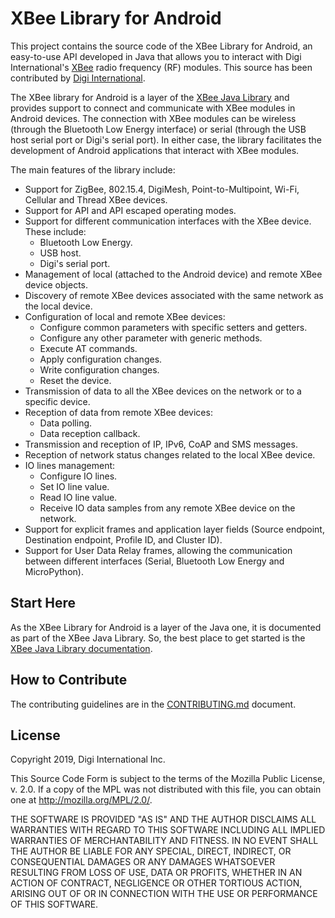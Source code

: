 XBee Library for Android
========================

This project contains the source code of the XBee Library for Android, an
easy-to-use API developed in Java that allows you to interact with Digi
International's [XBee](http://www.digi.com/xbee/) radio frequency (RF) modules.
This source has been contributed by [Digi International](http://www.digi.com).

The XBee library for Android is a layer of the
[XBee Java Library](https://github.com/digidotcom/XBeeJavaLibrary) and provides
support to connect and communicate with XBee modules in Android devices. The
connection with XBee modules can be wireless (through the Bluetooth Low Energy
interface) or serial (through the USB host serial port or Digi's serial port).
In either case, the library facilitates the development of Android applications
that interact with XBee modules.

The main features of the library include:

* Support for ZigBee, 802.15.4, DigiMesh, Point-to-Multipoint, Wi-Fi, Cellular
  and Thread XBee devices.
* Support for API and API escaped operating modes.
* Support for different communication interfaces with the XBee device. These
  include:
  * Bluetooth Low Energy.
  * USB host.
  * Digi's serial port.
* Management of local (attached to the Android device) and remote XBee device
  objects.
* Discovery of remote XBee devices associated with the same network as the
  local device.
* Configuration of local and remote XBee devices:
  * Configure common parameters with specific setters and getters.
  * Configure any other parameter with generic methods.
  * Execute AT commands.
  * Apply configuration changes.
  * Write configuration changes.
  * Reset the device.
* Transmission of data to all the XBee devices on the network or to a specific
  device.
* Reception of data from remote XBee devices:
  * Data polling.
  * Data reception callback.
* Transmission and reception of IP, IPv6, CoAP and SMS messages.
* Reception of network status changes related to the local XBee device.
* IO lines management:
  * Configure IO lines.
  * Set IO line value.
  * Read IO line value.
  * Receive IO data samples from any remote XBee device on the network.
* Support for explicit frames and application layer fields (Source endpoint,
  Destination endpoint, Profile ID, and Cluster ID).
* Support for User Data Relay frames, allowing the communication between
  different interfaces (Serial, Bluetooth Low Energy and MicroPython).

Start Here
----------

As the XBee Library for Android is a layer of the Java one, it is documented as
part of the XBee Java Library. So, the best place to get started is the
[XBee Java Library documentation](http://www.digi.com/resources/documentation/digidocs/90001438/Default.htm).

How to Contribute
-----------------

The contributing guidelines are in the
[CONTRIBUTING.md](https://github.com/digidotcom/XBeeAndroidLibrary/blob/master/CONTRIBUTING.md)
document.

License
-------
Copyright 2019, Digi International Inc.

This Source Code Form is subject to the terms of the Mozilla Public
License, v. 2.0. If a copy of the MPL was not distributed with this
file, you can obtain one at http://mozilla.org/MPL/2.0/.

THE SOFTWARE IS PROVIDED "AS IS" AND THE AUTHOR DISCLAIMS ALL WARRANTIES
WITH REGARD TO THIS SOFTWARE INCLUDING ALL IMPLIED WARRANTIES OF
MERCHANTABILITY AND FITNESS. IN NO EVENT SHALL THE AUTHOR BE LIABLE FOR
ANY SPECIAL, DIRECT, INDIRECT, OR CONSEQUENTIAL DAMAGES OR ANY DAMAGES
WHATSOEVER RESULTING FROM LOSS OF USE, DATA OR PROFITS, WHETHER IN AN
ACTION OF CONTRACT, NEGLIGENCE OR OTHER TORTIOUS ACTION, ARISING OUT OF
OR IN CONNECTION WITH THE USE OR PERFORMANCE OF THIS SOFTWARE.